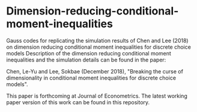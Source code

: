 # Dimension-reducing-conditional-moment-inequalities
Gauss codes for replicating the simulation results of Chen and Lee (2018) on dimension reducing conditional moment inequalities for discrete choice models
Description of the dimension reducing conditional moment inequalities and the simulation details can be found in the paper:

Chen, Le-Yu and Lee, Sokbae (December 2018), "Breaking the curse of dimensionality in conditional moment inequalities for discrete choice models".

This paper is forthcoming at Journal of Econometrics. The latest working paper version of this work can be found in this repository.
